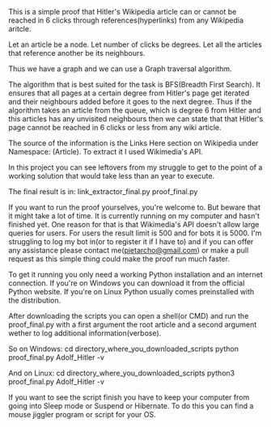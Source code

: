 This is a simple proof that Hitler's Wikipedia article can or cannot be reached in 6 clicks through references(hyperlinks) from any Wikipedia aritcle.

Let an article be a node.
Let number of clicks be degrees.
Let all the articles that reference another be its neighbours.

Thus we have a graph and we can use a Graph traversal algorithm.

The algorithm that is best suited for the task is BFS(Breadth First Search).
It ensures that all pages at a certain degree from Hitler's page get iterated and their neighbours added before it goes to the next degree. Thus if the algorithm takes an article from the queue, which is degree 6 from Hitler and this articles has any unvisited neighbours then we can state that that Hitler's page cannot be reached in 6 clicks or less from any wiki article.

The source of the information is the Links Here section on Wikipedia under Namespace: (Article).
To extract it I used Wikimedia's API.

In this project you can see leftovers from my struggle to get to the point of a working solution that would take less than an year to execute. 

The final result is in:
link_extractor_final.py
proof_final.py

If you want to run the proof yourselves, you're welcome to. But beware that it might take a lot of time.
It is currently running on my computer and hasn't finished yet. One reason for that is that Wikimedia's API
doesn't allow large queries for users. For users the result limit is 500 and for bots it is 5000. I'm struggling to log my bot in(or to register it if I have to) and if you can offer any assistance please contact me(pietarcho@gmail.com) or make a pull request as this simple thing could make the proof run much faster. 

To get it running you only need a working Python installation and an internet connection.
If you're on Windows you can download it from the official Python website.
If you're on Linux Python usually comes preinstalled with the distribution.

After downloading the scripts you can open a shell(or CMD) and run the proof_final.py with a first argument the root article and a second argument wether to log additional information(verbose).

So on Windows:
cd directory_where_you_downloaded_scripts
python proof_final.py Adolf_Hitler -v

And on Linux:
cd directory_where_you_downloaded_scripts
python3 proof_final.py Adolf_Hitler -v

If you want to see the script finish you have to keep your computer from going into Sleep mode or Suspend or Hibernate.
To do this you can find a mouse jiggler program or script for your OS.
